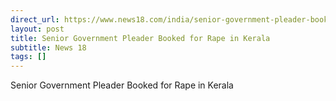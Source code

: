 ```yaml
---
direct_url: https://www.news18.com/india/senior-government-pleader-booked-for-rape-in-kerala-8682579.html
layout: post
title: Senior Government Pleader Booked for Rape in Kerala
subtitle: News 18
tags: []
---
```


Senior Government Pleader Booked for Rape in Kerala
